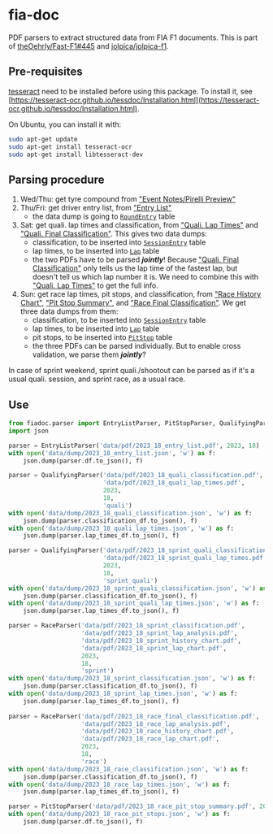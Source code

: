 # fia-doc

PDF parsers to extract structured data from FIA F1 documents. This is part of [theOehrly/Fast-F1#445](https://github.com/theOehrly/Fast-F1/issues/445) and [jolpica/jolpica-f1](https://github.com/jolpica/jolpica-f1).


## Pre-requisites

[tesseract](https://github.com/tesseract-ocr/tesseract) need to be installed before using this package. To install it, see [https://tesseract-ocr.github.io/tessdoc/Installation.html](https://tesseract-ocr.github.io/tessdoc/Installation.html).

On Ubuntu, you can install it with:

```bash
sudo apt-get update
sudo apt-get install tesseract-ocr
sudo apt-get install libtesseract-dev
```


## Parsing procedure

1. Wed/Thu: get tyre compound from ["Event Notes/Pirelli Preview"](https://www.fia.com/sites/default/files/decision-document/2023%20United%20States%20Grand%20Prix%20-%20Event%20Notes%20-%20Pirelli%20Preview.pdf)
1. Thu/Fri: get driver entry list, from ["Entry List"](https://www.fia.com/sites/default/files/decision-document/2023%20United%20States%20Grand%20Prix%20-%20Entry%20List.pdf)
    * the data dump is going to [`RoundEntry`](https://github.com/jolpica/jolpica-f1/blob/main/jolpica/formula_one/models/database.svg) table
1. Sat: get quali. lap times and classification, from ["Quali. Lap Times"](https://www.fia.com/sites/default/files/2023_19_usa_f1_q0_timing_qualifyingsessionlaptimes_v01.pdf) and ["Quali. Final Classification"](https://www.fia.com/sites/default/files/doc_20_-_2023_united_states_grand_prix_-_final_qualifying_classification.pdf). This gives two data dumps:
    * classification, to be inserted into [`SessionEntry`](https://github.com/jolpica/jolpica-f1/blob/main/jolpica/formula_one/models/database.svg) table
    * lap times, to be inserted into [`Lap`](https://github.com/jolpica/jolpica-f1/blob/main/jolpica/formula_one/models/database.svg) table
    * the two PDFs have to be parsed *__jointly__*! Because ["Quali. Final Classification"](https://www.fia.com/sites/default/files/doc_20_-_2023_united_states_grand_prix_-_final_qualifying_classification.pdf) only tells us the lap time of the fastest lap, but doesn't tell us which lap number it is. We need to combine this with ["Quali. Lap Times"](https://www.fia.com/sites/default/files/2023_19_usa_f1_q0_timing_qualifyingsessionlaptimes_v01.pdf) to get the full info.
1. Sun: get race lap times, pit stops, and classification, from ["Race History Chart"](https://www.fia.com/sites/default/files/2023_19_usa_f1_r0_timing_racehistorychart_v01.pdf), ["Pit Stop Summary"](https://www.fia.com/sites/default/files/2023_19_usa_f1_r0_timing_racepitstopsummary_v01.pdf), and ["Race Final Classification"](https://www.fia.com/sites/default/files/doc_66_-_2023_united_states_grand_prix_-_final_race_classification.pdf). We get three data dumps from them:
    * classification, to be inserted into [`SessionEntry`](https://github.com/jolpica/jolpica-f1/blob/main/jolpica/formula_one/models/database.svg) table
    * lap times, to be inserted into [`Lap`](https://github.com/jolpica/jolpica-f1/blob/main/jolpica/formula_one/models/database.svg) table
    * pit stops, to be inserted into [`PitStop`](https://github.com/jolpica/jolpica-f1/blob/main/jolpica/formula_one/models/database.svg) table
    * the three PDFs can be parsed individually. But to enable cross validation, we parse them *__jointly__*?

In case of sprint weekend, sprint quali./shootout can be parsed as if it's a usual quali. session, and sprint race, as a usual race.


## Use

```python
from fiadoc.parser import EntryListParser, PitStopParser, QualifyingParser, RaceParser
import json

parser = EntryListParser('data/pdf/2023_18_entry_list.pdf', 2023, 18)
with open('data/dump/2023_18_entry_list.json', 'w') as f:
    json.dump(parser.df.to_json(), f)

parser = QualifyingParser('data/pdf/2023_18_quali_classification.pdf',
                          'data/pdf/2023_18_quali_lap_times.pdf',
                          2023,
                          18,
                          'quali')
with open('data/dump/2023_18_quali_classification.json', 'w') as f:
    json.dump(parser.classification_df.to_json(), f)
with open('data/dump/2023_18_quali_lap_times.json', 'w') as f:
    json.dump(parser.lap_times_df.to_json(), f)

parser = QualifyingParser('data/pdf/2023_18_sprint_quali_classification.pdf',
                          'data/pdf/2023_18_sprint_quali_lap_times.pdf',
                          2023,
                          18,
                          'sprint_quali')
with open('data/dump/2023_18_sprint_quali_classification.json', 'w') as f:
    json.dump(parser.classification_df.to_json(), f)
with open('data/dump/2023_18_sprint_quali_lap_times.json', 'w') as f:
    json.dump(parser.lap_times_df.to_json(), f)

parser = RaceParser('data/pdf/2023_18_sprint_classification.pdf',
                    'data/pdf/2023_18_sprint_lap_analysis.pdf',
                    'data/pdf/2023_18_sprint_history_chart.pdf',
                    'data/pdf/2023_18_sprint_lap_chart.pdf',
                    2023,
                    18,
                    'sprint')
with open('data/dump/2023_18_sprint_classification.json', 'w') as f:
    json.dump(parser.classification_df.to_json(), f)
with open('data/dump/2023_18_sprint_lap_times.json', 'w') as f:
    json.dump(parser.lap_times_df.to_json(), f)
    
parser = RaceParser('data/pdf/2023_18_race_final_classification.pdf',
                    'data/pdf/2023_18_race_lap_analysis.pdf',
                    'data/pdf/2023_18_race_history_chart.pdf',
                    'data/pdf/2023_18_race_lap_chart.pdf',
                    2023,
                    18,
                    'race')
with open('data/dump/2023_18_race_classification.json', 'w') as f:
    json.dump(parser.classification_df.to_json(), f)
with open('data/dump/2023_18_race_lap_times.json', 'w') as f:
    json.dump(parser.lap_times_df.to_json(), f)

parser = PitStopParser('data/pdf/2023_18_race_pit_stop_summary.pdf', 2023, 18, 'race')
with open('data/dump/2023_18_race_pit_stops.json', 'w') as f:
    json.dump(parser.df.to_json(), f)
```
